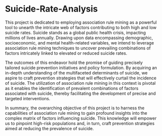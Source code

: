 # Suicide-Rate-Analysis
This project is dedicated to employing association rule mining as a powerful tool to unearth the intricate web of factors contributing to both high and low suicide rates. Suicide stands as a global public health crisis, impacting millions of lives annually. Drawing upon data encompassing demographic, socioeconomic, and mental health-related variables, we intend to leverage association rule mining techniques to uncover prevailing combinations of factors intricately linked to elevated or reduced suicide rates.

The outcomes of this endeavor hold the promise of guiding precisely tailored suicide prevention initiatives and policy formulation. By acquiring an in-depth understanding of the multifaceted determinants of suicide, we aspire to craft prevention strategies that will effectively curtail the incidence of suicide. The utilization of association rule mining in this context is pivotal as it enables the identification of prevalent combinations of factors associated with suicide, thereby facilitating the development of precise and targeted interventions.

In summary, the overarching objective of this project is to harness the capabilities of association rule mining to gain profound insights into the complex matrix of factors influencing suicide. This knowledge will empower us to pinpoint high-risk populations and, in turn, craft prevention strategies aimed at reducing the prevalence of suicide.
